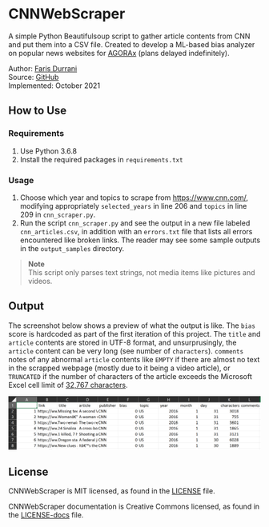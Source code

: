 # CNNWebScraper

A simple Python Beautifulsoup script to gather article contents from CNN and put them into a CSV file. Created to develop a ML-based bias  analyzer on popular news websites for [AGORAx](https://theagorax.com/) (plans delayed indefinitely).

Author: [Faris Durrani](https://github.com/farisdurrani) <br>
Source: [GitHub](https://github.com/farisdurrani/CNNWebScraper) <br>
Implemented: October 2021

## How to Use

### Requirements
1. Use Python 3.6.8
2. Install the required packages in `requirements.txt`

### Usage
1. Choose which year and topics to scrape from https://www.cnn.com/, modifying appropriately `selected_years` in line 206 and `topics` in line 209 in `cnn_scraper.py`.
2. Run the script `cnn_scraper.py` and see the output in a new file labeled `cnn_articles.csv`, in addition with an `errors.txt` file that lists all errors encountered like broken links. The reader may see some sample outputs in the `output_samples` directory.

> **Note** <br>
> This script only parses text strings, not media items like pictures and videos.

## Output

The screenshot below shows a preview of what the output is like. The `bias` score is hardcoded as part of the first iteration of this project. The `title` and `article` contents are stored in UTF-8 format, and unsurprusingly, the `article` content can be very long (see number of `characters`). `comments` notes of any abnormal `article` contents like `EMPTY` if there are almost no text in the scrapped webpage (mostly due to it being a video article), or `TRUNCATED` if the number of characters of the article exceeds the Microsoft Excel cell limit of [32,767 characters](https://support.microsoft.com/en-us/office/excel-specifications-and-limits-1672b34d-7043-467e-8e27-269d656771c3).

![](.github/readme_images/output_preview.png)

## License

CNNWebScraper is MIT licensed, as found in the [LICENSE](./LICENSE) file.

CNNWebScraper documentation is Creative Commons licensed, as found in the [LICENSE-docs](.github/LICENSE-docs) file.
